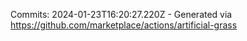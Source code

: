 Commits: 2024-01-23T16:20:27.220Z - Generated via https://github.com/marketplace/actions/artificial-grass
<br>
